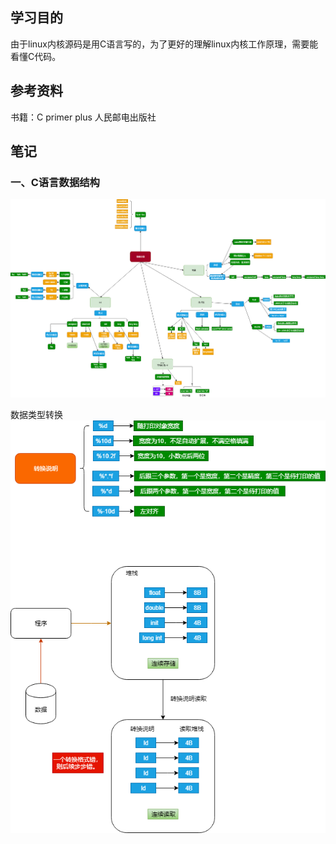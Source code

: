 ## 学习目的
由于linux内核源码是用C语言写的，为了更好的理解linux内核工作原理，需要能看懂C代码。

## 参考资料
书籍：C primer plus 人民邮电出版社


## 笔记

### 一、C语言数据结构

![数据结构](https://github.com/shanwuxiongxiong/mylearning0526/blob/master/pics/C%E8%AF%AD%E8%A8%80%E5%9F%BA%E7%A1%80/C%20%E6%95%B0%E6%8D%AE%E7%B1%BB%E5%9E%8B.png)

数据类型转换
![数据类型转换](https://github.com/shanwuxiongxiong/mylearning0526/blob/master/pics/C%E8%AF%AD%E8%A8%80%E5%9F%BA%E7%A1%80/C%E6%95%B0%E6%8D%AE%E8%BD%AC%E6%8D%A2%E8%AF%B4%E6%98%8E.png)
